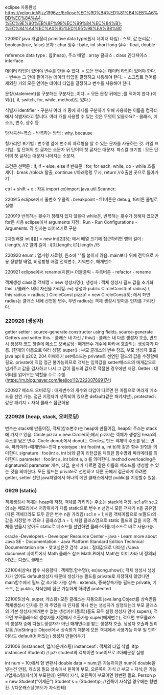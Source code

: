 eclipse 자동완성
https://velog.io/@zz1996zz/Eclipse%EC%9D%B4%ED%81%B4%EB%A6%BD%EC%8A%A4-%EC%9E%90%EB%8F%99%EC%99%84%EC%84%B1-%EC%84%A4%EC%A0%95%ED%95%98%EA%B8%B0

220907 java 개념정리
primitive data type(원시 데이터 타입) : 스택, 값
논리값 : boolean(true, false)
문자 : char
정수 : byte, int short long
실수 : float, double 

reference data type : 힙(heap), 주소
배열 : array
클래스 : class
인터페이스 : interface

데이터 타입이 있어야 변수를 만들 수 있다. = 모든 변수는 데이터 타입이 있어야 한다.
= 변수는 그 안에 들어가는 데이터 타입을 결정하고 사용해야 한다.
= 스크립트 언어를 제외한 거의 모든 언어는 데이터 타입을 결정하고 변수를 사용해야 한다.

문장(statement)을 구분하는 구분자는 ;이다. 
= 모든 문장 뒤에는 ;를 적어야 한다.(예외({}, if, switch, for, while, method)도 있다.)

식별자 identifier - 구분자
여러 개 중에 하나를 구분하기 위해 사용하는 이름을 컴퓨터에서 식별자라고 합니다.
여러 개를 사용할 수 있는 것은 무엇이 있을까요? - 클래스, 메소드, 변수, 상수 등

망각곡선=복습 - 반복하는 방법 : why, because

헝가리안 표기법 : 변수명 앞에 변수의 자료형을 알 수 있는 문자를 사용하는 것.
카멜 표기법 : 앞 단어의 첫 글자는 소문자 뒤 단어의 첫 글자는 대문자.
파스칼 표기법 : 모든 단어의 첫 글자는 대문자 나머지는 소문자.

조건문
선택문 : if, if ~ else, else if
반복문 : for, for each, while, do - while
흐름 제어 : break //block 탈출, continue //아래명령 무시, return //호출한 곳으로 돌아가기

ctrl + shift + o : 자동 import ex)import java.util.Scanner;

220915
eclipse에서 줄번호 우클릭 : breakpoint - f11버튼은 debug, f6버튼 줄별로 실행

220919
반복하는 횟수가 정해져 있지 않을때 while문, 반복하는 횟수가 정해져 있으면 for문 사용
eclipse에서 arguments 지정 : Run - Run Configurations - Arguments. 각 인자는 띄어쓰기로 구분

2차원배열 int i[][] = new int[2][5]; 에서 배열 크기에 접근하려면
행의 길이 : i.length, //2 열의 길이 : i[0].length; i[1].length //5

220920
enum : 열거형 자료형, 원소에 ""를 붙이지 않음. main보다 위에 전역으로 사용
정방형 배열, 비정방형 배열
전역변수, 지역변수, 매개변수

220921
eclipse에서 rename(치환)= 더블클릭 - 우측버튼 - refactor - rename

객체생성
class명 객체명 = new 생성자명();
생성자 : 객체 생성시 필드 값을 초기화
this. //클래스 내의 자신을 가리킴. 
ex) 생성자
public CircleConst(int radius) {
  this.radius = radius; }
 CircleConst pizza1 = new CircleConst(5);
에서 좌변 radius는 클래스 내에 선언된 변수, 우변 radius는 객체 생성시 받아온 인자를 가리킨다.

### 220926 (생성자)
getter setter : source-generate constructor using fields, source-generate Getters and setter
this. : 클래스 내 자신 / this() : 클래스 내 다른 생성자 호출, 반드시 생성자 코드 첫줄에
메소드 오버로딩 : 매개변수 개수에 따라서 호출되는 생성자가 다름. (한개의 이름으로 여러 성질)
super() : 부모 클래스의 변수 참조, 부모 생성자 호출
java api 8
p202, 204 이해하기
set메소드는 private로 선언된 필드의 값을 수정할때 필요. private에 직접 접근 불가능하므로 객체는 입력값을 setter메소드의 매개값으로 넘겨주고 값을 검사하고 나서 그 값이 필드의 값으로 적절한 경우에만 저장.
Getter : 데이터를 읽어오는 역할을 주로 수행. 
(https://m.blog.naver.com/leejjoo112/222007699174)

220927
메소드 오버로딩 : 매개변수의 개수와 타입이 다르면 한 이름으로 여러개 메소드를 선언 가능.
접근 지정자가 생략되어 있으면 default(같은 패키지만), protected : 같은 패키지 + 자식 클래스 접근허용

### 220928 (heap, stack, 오버로딩)
변수는 stack에 만들어짐, 객체(참조변수)는 heap에 만들어짐, heap의 주소는 stack에 가지고 있음.
Circle pizza = new Circle(5);에서 pizza는 객체가 생성된 heap의 주소를 담은 변수.
Circle donut;에서 donut는 Circle로 만든 객체의 주소를 담는 변수.
파라미터=매개변수=인자
prototype : int foo(int a, int b)와 같은 함수 원형을 의미한다.
signature : foo(int a, int b)와 같이 리턴값을 제외한 함수명과 파라메터를 의미한다.
parameter : foo(int a, int b)int a, b 를 의미한다.
method overloading은 signature의 paramater 개수, 타입, 순서가 다르면 같은 이름의 메소드를 생성할 수 있는 것을 의미한다.
모든 필드는 private로 선언하고 다른 곳에서 접근하게 하려면 getter, setter 선언
java파일에서 하나의 메인 클래스에서만 public을 지정할수 있음.

### 0929 (static)
객체생성시 객체는 heap에 저장, 객체를 가리키는 주소는 stack에 저장. sc1.a와 sc.2의 a는 메모리에서 저장위치가 다름
static으로 변수 n 선언시 모든 객체가 n을 공유함(다른 객체더라도 모두 같은 변수 n을 가리킴)
sc1.n = 1;처럼 객체이름으로 n(필드)의 값을 지정할 수 있으나 클래스명.n = 1; 처럼 클래스명으로 static 필드의 값을 지정.
객체를 만들지 않아도 static로 메소드를 선언하면 클래스이름.메소드로 바로 사용가능.

oracle -Developers - Developer Resource Center - java - Learn more about Java SE - Documentation - Java Platform Standard Edition Technical Documentation site - 찾고싶은것 검색.
.abs : 절대값으로 나타냄  //Java document 사이트에서 Math 클래스 참조
Math.PI에서 Math는 이미 자바 내 정의되어있는 디폴트 클래스

221004(상속)
함수 사용할때 : 객체명.함수명();  ex)song.show();
객체 생성시 생성자가 없어도 default생성자 때문에 생성가능
필드를 private로 지정하지 않았다면 main함수에서 필드 값 초기화 가능
상속 : extends, 중복상속가능
필드는 private, 메소드, 는 public, 자식한테 접근 가능하게 하려면 protected

221005(상속, super, 캐스팅)
모든 클래스는 자동으로 java.lang.Object를 상속받음
객체생성시 인자를 한 개 주었을 때 인자를 하나 받는 생성자가 실행되는데 부모 클래스의 기본 생성자(매개변수 없는 생성자(디폴트))들도 모두 실행
생성자 안에 super(); 적으면 부모클래스의 생성자를 지정해서 호출가능
super(매개변수); 적으면 부모클래스의 생성자 중에 디폴트생성자가 아닌 매개변수를 받는 생성자 호출. 생성자 호출과 원리 같음
//toString는 Object에서 상속받기 때문에 모든 객체에서 사용가능
아무 일 안하더라도 default(비어있는) 생성자 만들어두기

221006 (instanceof, 업/다운캐스팅)
instanceof : 객체의 타입 식별. if(p instanceof Student) // p가 student의 객체이면 true이므로 if아래문장 실행

int num = 10;에서 형 변환시 double data = num;은 가능하지만 num에 double을 넣는건 안됨, 캐스팅 필요
상속에서 왼쪽이 부모, 오른쪽이 자식 // 부모 = 자식;은 가능    //업캐스팅(자식이 부모한테)
왼쪽이 자식, 오른쪽이 부모이면 형변환 필요. 
Person p = new Student("이재문")
Student s = (Student)p; //왼쪽이 자식일 경우에는 형변환. //다운캐스팅(부모가 자식한테)
